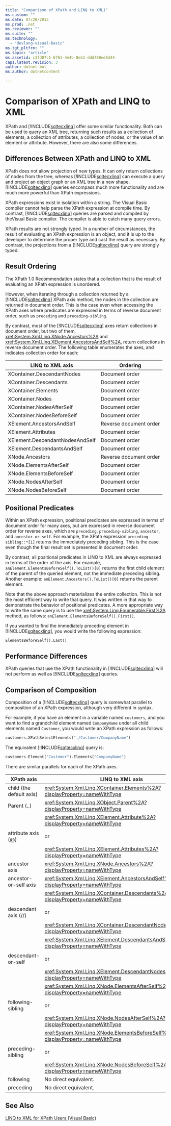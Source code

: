```yaml
---
title: "Comparison of XPath and LINQ to XML1"
ms.custom: ""
ms.date: 07/20/2015
ms.prod: .net
ms.reviewer: ""
ms.suite: ""
ms.technology: 
  - "devlang-visual-basic"
ms.tgt_pltfrm: ""
ms.topic: "article"
ms.assetid: c3fd07c1-6761-4e4b-8eb1-ddd780ed8d44
caps.latest.revision: 3
author: dotnet-bot
ms.author: dotnetcontent

---
```

# Comparison of XPath and LINQ to XML
XPath and [!INCLUDE[sqltecxlinq](~/includes/sqltecxlinq-md.md)] offer some similar functionality. Both can be used to query an XML tree, returning such results as a collection of elements, a collection of attributes, a collection of nodes, or the value of an element or attribute. However, there are also some differences.  
  
## Differences Between XPath and LINQ to XML  
 XPath does not allow projection of new types. It can only return collections of nodes from the tree, whereas [!INCLUDE[sqltecxlinq](~/includes/sqltecxlinq-md.md)] can execute a query and project an object graph or an XML tree in a new shape. [!INCLUDE[sqltecxlinq](~/includes/sqltecxlinq-md.md)] queries encompass much more functionality and are much more powerful than XPath expressions.  
  
 XPath expressions exist in isolation within a string. The Visual Basic compiler cannot help parse the XPath expression at compile time. By contrast, [!INCLUDE[sqltecxlinq](~/includes/sqltecxlinq-md.md)] queries are parsed and compiled by theVisual Basic compiler. The compiler is able to catch many query errors.  
  
 XPath results are not strongly typed. In a number of circumstances, the result of evaluating an XPath expression is an object, and it is up to the developer to determine the proper type and cast the result as necessary. By contrast, the projections from a [!INCLUDE[sqltecxlinq](~/includes/sqltecxlinq-md.md)] query are strongly typed.  
  
## Result Ordering  
 The XPath 1.0 Recommendation states that a collection that is the result of evaluating an XPath expression is unordered.  
  
 However, when iterating through a collection returned by a [!INCLUDE[sqltecxlinq](~/includes/sqltecxlinq-md.md)] XPath axis method, the nodes in the collection are returned in document order. This is the case even when accessing the XPath axes where predicates are expressed in terms of reverse document order, such as `preceding` and `preceding-sibling`.  
  
 By contrast, most of the [!INCLUDE[sqltecxlinq](~/includes/sqltecxlinq-md.md)] axes return collections in document order, but two of them, <xref:System.Xml.Linq.XNode.Ancestors%2A> and <xref:System.Xml.Linq.XElement.AncestorsAndSelf%2A>, return collections in reverse document order. The following table enumerates the axes, and indicates collection order for each:  
  
|LINQ to XML axis|Ordering|  
|----------------------|--------------|  
|XContainer.DescendantNodes|Document order|  
|XContainer.Descendants|Document order|  
|XContainer.Elements|Document order|  
|XContainer.Nodes|Document order|  
|XContainer.NodesAfterSelf|Document order|  
|XContainer.NodesBeforeSelf|Document order|  
|XElement.AncestorsAndSelf|Reverse document order|  
|XElement.Attributes|Document order|  
|XElement.DescendantNodesAndSelf|Document order|  
|XElement.DescendantsAndSelf|Document order|  
|XNode.Ancestors|Reverse document order|  
|XNode.ElementsAfterSelf|Document order|  
|XNode.ElementsBeforeSelf|Document order|  
|XNode.NodesAfterSelf|Document order|  
|XNode.NodesBeforeSelf|Document order|  
  
## Positional Predicates  
 Within an XPath expression, positional predicates are expressed in terms of document order for many axes, but are expressed in reverse document order for reverse axes, which are `preceding`, `preceding-sibling`, `ancestor`, and `ancestor-or-self`. For example, the XPath expression `preceding-sibling::*[1]` returns the immediately preceding sibling. This is the case even though the final result set is presented in document order.  
  
 By contrast, all positional predicates in LINQ to XML are always expressed in terms of the order of the axis. For example, `anElement.ElementsBeforeSelf().ToList()[0]` returns the first child element of the parent of the queried element, not the immediate preceding sibling. Another example: `anElement.Ancestors().ToList()[0]` returns the parent element.  
  
 Note that the above approach materializes the entire collection. This is not the most efficient way to write that query. It was written in that way to demonstrate the behavior of positional predicates. A more appropriate way to write the same query is to use the <xref:System.Linq.Enumerable.First%2A> method, as follows: `anElement.ElementsBeforeSelf().First()`.  
  
 If you wanted to find the immediately preceding element in [!INCLUDE[sqltecxlinq](~/includes/sqltecxlinq-md.md)], you would write the following expression:  
  
 `ElementsBeforeSelf().Last()`  
  
## Performance Differences  
 XPath queries that use the XPath functionality in [!INCLUDE[sqltecxlinq](~/includes/sqltecxlinq-md.md)] will not perform as well as [!INCLUDE[sqltecxlinq](~/includes/sqltecxlinq-md.md)] queries.  
  
## Comparison of Composition  
 Composition of a [!INCLUDE[sqltecxlinq](~/includes/sqltecxlinq-md.md)] query is somewhat parallel to composition of an XPath expression, although very different in syntax.  
  
 For example, if you have an element in a variable named `customers`, and you want to find a grandchild element named `CompanyName` under all child elements named `Customer`, you would write an XPath expression as follows:  
  
```vb  
customers.XPathSelectElements("./Customer/CompanyName")  
```  
  
 The equivalent [!INCLUDE[sqltecxlinq](~/includes/sqltecxlinq-md.md)] query is:  
  
```vb  
customers.Element("Customer").Elements("CompanyName")  
```  
  
 There are similar parallels for each of the XPath axes.  
  
|XPath axis|LINQ to XML axis|  
|----------------|----------------------|  
|child (the default axis)|<xref:System.Xml.Linq.XContainer.Elements%2A?displayProperty=nameWithType>|  
|Parent (..)|<xref:System.Xml.Linq.XObject.Parent%2A?displayProperty=nameWithType>|  
|attribute axis (@)|<xref:System.Xml.Linq.XElement.Attribute%2A?displayProperty=nameWithType><br /><br /> or<br /><br /> <xref:System.Xml.Linq.XElement.Attributes%2A?displayProperty=nameWithType>|  
|ancestor axis|<xref:System.Xml.Linq.XNode.Ancestors%2A?displayProperty=nameWithType>|  
|ancestor-or-self axis|<xref:System.Xml.Linq.XElement.AncestorsAndSelf%2A?displayProperty=nameWithType>|  
|descendant axis (//)|<xref:System.Xml.Linq.XContainer.Descendants%2A?displayProperty=nameWithType><br /><br /> or<br /><br /> <xref:System.Xml.Linq.XContainer.DescendantNodes%2A?displayProperty=nameWithType>|  
|descendant-or-self|<xref:System.Xml.Linq.XElement.DescendantsAndSelf%2A?displayProperty=nameWithType><br /><br /> or<br /><br /> <xref:System.Xml.Linq.XElement.DescendantNodesAndSelf%2A?displayProperty=nameWithType>|  
|following-sibling|<xref:System.Xml.Linq.XNode.ElementsAfterSelf%2A?displayProperty=nameWithType><br /><br /> or<br /><br /> <xref:System.Xml.Linq.XNode.NodesAfterSelf%2A?displayProperty=nameWithType>|  
|preceding-sibling|<xref:System.Xml.Linq.XNode.ElementsBeforeSelf%2A?displayProperty=nameWithType><br /><br /> or<br /><br /> <xref:System.Xml.Linq.XNode.NodesBeforeSelf%2A?displayProperty=nameWithType>|  
|following|No direct equivalent.|  
|preceding|No direct equivalent.|  
  
## See Also  
 [LINQ to XML for XPath Users (Visual Basic)](../../../../visual-basic/programming-guide/concepts/linq/linq-to-xml-for-xpath-users.md)
